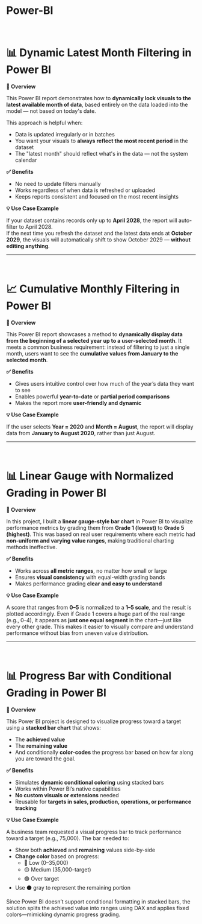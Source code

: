 # Power-BI
<br>

# 📊 Dynamic Latest Month Filtering in Power BI

**📁 Overview**

This Power BI report demonstrates how to **dynamically lock visuals to the latest available month of data**, based entirely on the data loaded into the model — not based on today's date.

This approach is helpful when:
- Data is updated irregularly or in batches
- You want your visuals to **always reflect the most recent period** in the dataset
- The "latest month" should reflect what's in the data — not the system calendar

**✅ Benefits**

- No need to update filters manually  
- Works regardless of when data is refreshed or uploaded  
- Keeps reports consistent and focused on the most recent insights

**💡 Use Case Example**

If your dataset contains records only up to **April 2028**, the report will auto-filter to April 2028.  
If the next time you refresh the dataset and the latest data ends at **October 2029**, the visuals will automatically shift to show October 2029 — **without editing anything**.

---
<br>

# 📈 Cumulative Monthly Filtering in Power BI

**📁 Overview**

This Power BI report showcases a method to **dynamically display data from the beginning of a selected year up to a user-selected month**. It meets a common business requirement: instead of filtering to just a single month, users want to see the **cumulative values from January to the selected month**.

**✅ Benefits**

- Gives users intuitive control over how much of the year’s data they want to see  
- Enables powerful **year-to-date** or **partial period comparisons**  
- Makes the report more **user-friendly and dynamic**

**💡 Use Case Example**

If the user selects **Year = 2020** and **Month = August**, the report will display data from **January to August 2020**, rather than just August.

---
<br>

# 📊 Linear Gauge with Normalized Grading in Power BI

**📁 Overview**

In this project, I built a **linear gauge-style bar chart** in Power BI to visualize performance metrics by grading them from **Grade 1 (lowest)** to **Grade 5 (highest)**. This was based on real user requirements where each metric had **non-uniform and varying value ranges**, making traditional charting methods ineffective.

**✅ Benefits**

- Works across **all metric ranges**, no matter how small or large  
- Ensures **visual consistency** with equal-width grading bands  
- Makes performance grading **clear and easy to understand**  

**💡 Use Case Example**

A score that ranges from **0–5** is normalized to a **1–5 scale**, and the result is plotted accordingly. Even if Grade 1 covers a huge part of the real range (e.g., 0–4), it appears as **just one equal segment** in the chart—just like every other grade. This makes it easier to visually compare and understand performance without bias from uneven value distribution.

---
<br>

# 📊 Progress Bar with Conditional Grading in Power BI

**📁 Overview**

This Power BI project is designed to visualize progress toward a target using a **stacked bar chart** that shows:
- The **achieved value**
- The **remaining value**
- And conditionally **color-codes** the progress bar based on how far along you are toward the goal.

**✅ Benefits**

- Simulates **dynamic conditional coloring** using stacked bars
- Works within Power BI’s native capabilities
- **No custom visuals or extensions** needed
- Reusable for **targets in sales, production, operations, or performance tracking**

**💡 Use Case Example**

A business team requested a visual progress bar to track performance toward a target (e.g., 75,000). The bar needed to:

- Show both **achieved** and **remaining** values side-by-side  
- **Change color** based on progress:
  - 🔴 Low (0–35,000)
  - 🟡 Medium (35,000–target)
  - 🟢 Over target
- Use ⚫ gray to represent the remaining portion

Since Power BI doesn’t support conditional formatting in stacked bars, the solution splits the achieved value into ranges using DAX and applies fixed colors—mimicking dynamic progress grading.






